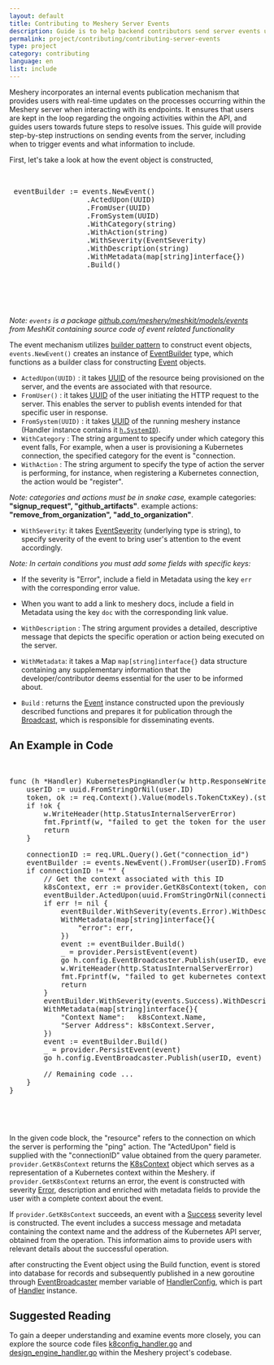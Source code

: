 ```yaml
---
layout: default
title: Contributing to Meshery Server Events
description: Guide is to help backend contributors send server events using Golang.
permalink: project/contributing/contributing-server-events
type: project
category: contributing
language: en
list: include
---
```


Meshery incorporates an internal events publication mechanism that provides users with real-time updates on the processes occurring within the Meshery server when interacting with its endpoints. It ensures that users are kept in the loop regarding the ongoing activities within the API, and guides users towards future steps to resolve issues. This guide will provide step-by-step instructions on sending events from the server, including when to trigger events and what information to include.


First, let's take a look at how the event object is constructed,

<pre class="codeblock-pre">
 <div class="codeblock">
 eventBuilder := events.NewEvent()
                  .ActedUpon(UUID)
                  .FromUser(UUID)
                  .FromSystem(UUID)
                  .WithCategory(string)
                  .WithAction(string)
                  .WithSeverity(EventSeverity)
                  .WithDescription(string)
                  .WithMetadata(map[string]interface{})
                  .Build()
  </div>
 </pre>
&nbsp;&nbsp;

*Note: `events` is a package [github.com/meshery/meshkit/models/events](https://github.com/meshery/meshkit) from MeshKit containing source code of event related functionality*

The event mechanism utilizes [builder pattern](https://en.wikipedia.org/wiki/Builder_pattern) to construct event objects, `events.NewEvent()` creates an instance of [EventBuilder](https://github.com/meshery/meshkit/blob/ea3c60907a1cd1902902a4113206579992772083/models/events/build.go#L9) type, which functions as a builder class for constructing [Event](https://github.com/meshery/meshkit/blob/ea3c60907a1cd1902902a4113206579992772083/models/events/events.go#L37) objects. 

- `ActedUpon(UUID)` : it takes [UUID](https://pkg.go.dev/github.com/gofrs/uuid#UUID) of the resource being provisioned on the server, and the events are associated with that resource.
- `FromUser()` : it takes [UUID](https://pkg.go.dev/github.com/gofrs/uuid#UUID) of the user initiating the HTTP request to the server. This enables the server to publish events intended for that specific user in response.
- `FromSystem(UUID)` : it takes [UUID](https://pkg.go.dev/github.com/gofrs/uuid#UUID) of the running meshery instance (Handler instance contains it [`h.SystemID`](https://github.com/meshery/meshery/blob/c73d3687da3eb3b2aaaabbd27e91f99906fc5838/server/handlers/handler_instance.go#L29)).
- `WithCategory` : The string argument to specify under which category this event falls, For example, when a user is provisioning a Kubernetes connection, the specified category for the event is "connection.
- `WithAction` : The string argument to specify the type of action the server is performing, for instance, when registering a Kubernetes connection, the action would be "register".

*Note: categories and actions must be in snake case,*
      example categories: **"signup_request", "github_artifacts"**.
      example actions: **"remove_from_organization", "add_to_organization"**.

- `WithSeverity`: it takes [EventSeverity](https://github.com/meshery/meshkit/blob/ea3c60907a1cd1902902a4113206579992772083/models/events/events.go#L75) (underlying type is string), to specify severity of the event to bring user's attention to the event accordingly.

*Note: In certain conditions you must add some fields with specific  keys:*
- If the severity is "Error", include a field in Metadata using the key `err` with the corresponding error value.
- When you want to add a link to meshery docs, include a field in Metadata using the key `doc` with the corresponding link value.

- `WithDescription` : The string argument provides a detailed, descriptive message that depicts the specific operation or action being executed on the server.
- `WithMetadata`: it takes a Map `map[string]interface{}` data structure containing any supplementary information that the developer/contributor deems essential for the user to be informed about.
- `Build` : returns the [Event](https://github.com/meshery/meshkit/blob/ea3c60907a1cd1902902a4113206579992772083/models/events/events.go#L37) instance constructed upon the previously described functions and prepares it for publication through the [Broadcast](https://github.com/meshery/meshery/blob/1b5d78ed34648e0a91df8c2273026b930f748fbc/server/models/event_broadcast.go#L14), which is responsible for disseminating events.



## An Example in Code

<pre class="codeblock-pre">
 <div class="codeblock">
func (h *Handler) KubernetesPingHandler(w http.ResponseWriter, req *http.Request, _ *models.Preference, user *models.User, provider models.Provider) {
	userID := uuid.FromStringOrNil(user.ID)
	token, ok := req.Context().Value(models.TokenCtxKey).(string)
	if !ok {
		w.WriteHeader(http.StatusInternalServerError)
		fmt.Fprintf(w, "failed to get the token for the user")
		return
	}

	connectionID := req.URL.Query().Get("connection_id")
	eventBuilder := events.NewEvent().FromUser(userID).FromSystem(*h.SystemID).WithCategory("connection").WithAction("ping")
	if connectionID != "" {
		// Get the context associated with this ID
		k8sContext, err := provider.GetK8sContext(token, connectionID)
		eventBuilder.ActedUpon(uuid.FromStringOrNil(connectionID))
		if err != nil {
			eventBuilder.WithSeverity(events.Error).WithDescription(fmt.Sprintf("Encountered an issue while retrieving kubernetes context for connection ID `%s`", connectionID)).
			WithMetadata(map[string]interface{}{
				"error": err,
			})
			event := eventBuilder.Build()
		    _ = provider.PersistEvent(event)
		    go h.config.EventBroadcaster.Publish(userID, event)
			w.WriteHeader(http.StatusInternalServerError)
			fmt.Fprintf(w, "failed to get kubernetes context for the given ID")
			return
		}
		eventBuilder.WithSeverity(events.Success).WithDescription("Retrieved kubernetes context successfully").
		WithMetadata(map[string]interface{}{
			"Context Name":   k8sContext.Name,
			"Server Address": k8sContext.Server,
		})
		event := eventBuilder.Build()
		_ = provider.PersistEvent(event)
		go h.config.EventBroadcaster.Publish(userID, event)

		// Remaining code ...
    }
}
 </div>
</pre>
&nbsp;&nbsp;


In the given code block, the "resource" refers to the connection on which the server is performing the "ping" action. The "ActedUpon" field is supplied with the "connectionID" value obtained from the query parameter. `provider.GetK8sContext` returns the [K8sContext](https://github.com/meshery/meshery/blob/995ab671a12013088f874430cfa2c0f025b073d2/server/models/k8s_context.go#L26) object which serves as a representation of a Kubernetes context within the Meshery. if `provider.GetK8sContext` returns an error, the event is constructed with severity [Error](https://github.com/meshery/meshkit/blob/ea3c60907a1cd1902902a4113206579992772083/models/events/events.go#L18), description and enriched with metadata fields to provide the user with a complete context about the event.

If `provider.GetK8sContext` succeeds, an event with a [Success](https://github.com/meshery/meshkit/blob/ea3c60907a1cd1902902a4113206579992772083/models/events/events.go#L21) severity level is constructed. The event includes a success message and metadata containing the context name and the address of the Kubernetes API server, obtained from the operation. This information aims to provide users with relevant details about the successful operation.

after constructing the Event object using the Build function, event is stored into database for records and subsequently published in a new goroutine through [EventBroadcaster](https://github.com/meshery/meshery/blob/995ab671a12013088f874430cfa2c0f025b073d2/server/models/handlers.go#L241) member variable of [HandlerConfig](https://github.com/meshery/meshery/blob/995ab671a12013088f874430cfa2c0f025b073d2/server/models/handlers.go#L206), which is part of [Handler](https://github.com/meshery/meshery/blob/995ab671a12013088f874430cfa2c0f025b073d2/server/handlers/handler_instance.go#L18) instance.


## Suggested Reading

To gain a deeper understanding and examine events more closely, you can explore the source code files [k8config_handler.go](https://github.com/meshery/meshery/blob/master/server/handlers/k8sconfig_handler.go) and [design_engine_handler.go](https://github.com/meshery/meshery/blob/master/server/handlers/design_engine_handler.go) within the Meshery project's codebase.